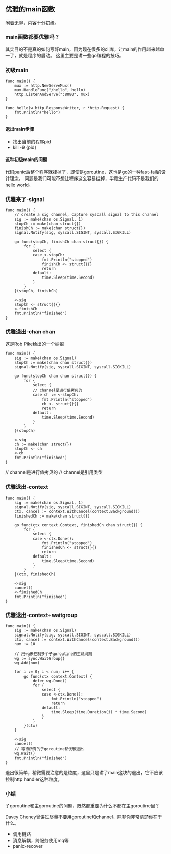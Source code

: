 ## 优雅的main函数

闲着无聊，内容十分初级。

### main函数都要优雅吗？
其实目的不是真的如何写好main，因为现在很多的cli库，让main的作用越来越单一了，就是程序的启动。
这里主要是讲一些go编程的技巧。

### 初级main
```bigquery
func main() {
	mux := http.NewServeMux()
	mux.HandleFunc("/hello", hello)
	http.ListenAndServe(":8080", mux)
}

func hello(w http.ResponseWriter, r *http.Request) {
	fmt.Println("hello")
}
```
#### 退出main步骤
- 找出当前的程序pid
- kill -9 {pid}
#### 这种初级main的问题
代码panic后整个程序就挂掉了，即使是goroutine，这也是go的一种fast-fail的设计理念。
问题是我们可能不想让程序这么容易挂掉，毕竟生产代码不是我们的hello world。

### 优雅来了-signal
```bigquery
func main() {
	// create a sig channel, capture syscall signal to this channel
	sig := make(chan os.Signal, 1)
	stopCh := make(chan struct{})
	finishCh := make(chan struct{})
	signal.Notify(sig, syscall.SIGINT, syscall.SIGKILL)

	go func(stopCh, finishCh chan struct{}) {
		for {
			select {
			case <-stopCh:
				fmt.Println("stopped")
				finishCh <- struct{}{}
				return
			default:
				time.Sleep(time.Second)
			}
		}
	}(stopCh, finishCh)

	<-sig
	stopCh <- struct{}{}
	<-finishCh
	fmt.Println("finished")
}
```

### 优雅退出-chan chan
这是Rob Pike给出的一个妙招
```bigquery
func main() {
	sig := make(chan os.Signal)
	stopCh := make(chan chan struct{})
	signal.Notify(sig, syscall.SIGINT, syscall.SIGKILL)

	go func(stopCh chan chan struct{}) {
		for {
			select {
			// channel是进行值拷贝的
			case ch := <-stopCh:
				fmt.Println("stopped")
				ch <- struct{}{}
				return
			default:
				time.Sleep(time.Second)
			}
		}
	}(stopCh)

	<-sig		    
	ch := make(chan struct{})
	stopCh <- ch
	<-ch
	fmt.Println("finished")
}
```
// channel是进行值拷贝的
// channel是引用类型

### 优雅退出-context
```bigquery
func main() {
	sig := make(chan os.Signal, 1)
	signal.Notify(sig, syscall.SIGINT, syscall.SIGKILL)
	ctx, cancel := context.WithCancel(context.Background())
	finishedCh := make(chan struct{})

	go func(ctx context.Context, finishedCh chan struct{}) {
		for {
			select {
			case <-ctx.Done():
				fmt.Println("stopped")
				finishedCh <- struct{}{}
				return
			default:
				time.Sleep(time.Second)
			}
		}
	}(ctx, finishedCh)

	<-sig
	cancel()
	<-finishedCh
	fmt.Println("finished")
}
```

### 优雅退出-context+waitgroup
```bigquery
func main() {
	sig := make(chan os.Signal)
	signal.Notify(sig, syscall.SIGINT, syscall.SIGKILL)
	ctx, cancel := context.WithCancel(context.Background())
	num := 10

	// 用wg来控制多个子goroutine的生命周期
	wg := sync.WaitGroup{}
	wg.Add(num)

	for i := 0; i < num; i++ {
		go func(ctx context.Context) {
			defer wg.Done()
			for {
				select {
				case <-ctx.Done():
					fmt.Println("stopped")
					return
				default:
					time.Sleep(time.Duration(i) * time.Second)
				}
			}
		}(ctx)
	}

	<-sig
	cancel()
	// 等待所有的子goroutine都优雅退出
	wg.Wait()
	fmt.Println("finished")
}
```

退出很简单，稍微需要注意的是粒度，这里只是讲了main这块的退出，它不应该控制http handler这种粒度。

### 小结
子goroutine和主goroutine的问题，既然都重要为什么不都在主goroutine里？

Davey Cheney曾讲过尽量不要用goroutine和channel，除非你非常清楚你在干什么。

- 调用链路
- 消息解耦，跨服务使用mq等
- panic-recover
